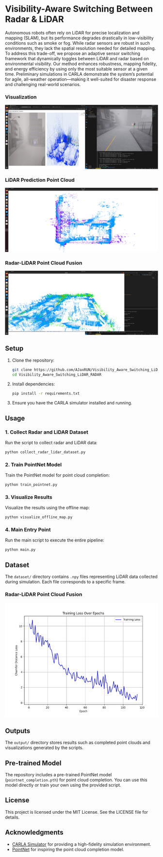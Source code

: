 # Visibility-Aware Switching Between Radar & LiDAR

Autonomous robots often rely on LiDAR for precise localization and mapping (SLAM), but its performance degrades drastically in low-visibility conditions such as smoke or fog. While radar sensors are robust in such environments, they lack the spatial resolution needed for detailed mapping. To address this trade-off, we propose an adaptive sensor switching framework that dynamically toggles between LiDAR and radar based on environmental visibility. Our method enhances robustness, mapping fidelity, and energy efficiency by using only the most suitable sensor at a given time. Preliminary simulations in CARLA demonstrate the system’s potential for agile, all-weather operation—making it well-suited for disaster response and challenging real-world scenarios.

### Visualization
![Visualization with Map](assets/visual_with_map.png)

### LiDAR Prediction Point Cloud
![LiDAR Prediction Point Cloud](assets/lidar_prediction_point_cloud.png)

### Radar-LiDAR Point Cloud Fusion
![Radar-LiDAR Point Cloud](assets/radar_lidar_point_cloud.png)

## Setup

1. Clone the repository:
   ```bash
   git clone https://github.com/AJaxRUN/Visibility_Aware_Switching_LiDAR_RADAR
   cd Visibility_Aware_Switching_LiDAR_RADAR
   ```

2. Install dependencies:
   ```bash
   pip install -r requirements.txt
   ```

3. Ensure you have the CARLA simulator installed and running.

## Usage

### 1. Collect Radar and LiDAR Dataset
Run the script to collect radar and LiDAR data:
```bash
python collect_radar_lidar_dataset.py
```

### 2. Train PointNet Model
Train the PointNet model for point cloud completion:
```bash
python train_pointnet.py
```

### 3. Visualize Results
Visualize the results using the offline map:
```bash
python visualize_offline_map.py
```

### 4. Main Entry Point
Run the main script to execute the entire pipeline:
```bash
python main.py
```


## Dataset

The `dataset/` directory contains `.npy` files representing LiDAR data collected during simulation. Each file corresponds to a specific frame.

### Radar-LiDAR Point Cloud Fusion
![Pointnet Training](assets/pointnet_training.png)

## Outputs

The `output/` directory stores results such as completed point clouds and visualizations generated by the scripts.

## Pre-trained Model

The repository includes a pre-trained PointNet model (`pointnet_completion.pth`) for point cloud completion. You can use this model directly or train your own using the provided script.

## License

This project is licensed under the MIT License. See the LICENSE file for details.

## Acknowledgments

- [CARLA Simulator](https://carla.org/) for providing a high-fidelity simulation environment.
- [PointNet](https://arxiv.org/abs/1612.00593) for inspiring the point cloud completion model.
